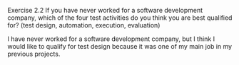 Exercise 2.2
If you have never worked for a software development company, which of the four test activities do you think you are best qualified for? (test design, automation, execution, evaluation)
	
I have never worked for a software development company, but I think I would like to qualify for test design because it was one of my main job in my previous projects.